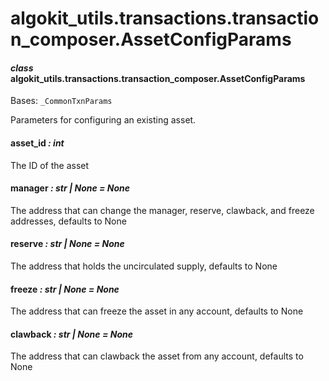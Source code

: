 # algokit_utils.transactions.transaction_composer.AssetConfigParams

#### *class* algokit_utils.transactions.transaction_composer.AssetConfigParams

Bases: `_CommonTxnParams`

Parameters for configuring an existing asset.

#### asset_id *: int*

The ID of the asset

#### manager *: str | None* *= None*

The address that can change the manager, reserve, clawback, and freeze addresses, defaults to None

#### reserve *: str | None* *= None*

The address that holds the uncirculated supply, defaults to None

#### freeze *: str | None* *= None*

The address that can freeze the asset in any account, defaults to None

#### clawback *: str | None* *= None*

The address that can clawback the asset from any account, defaults to None
